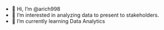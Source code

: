 - 👋 Hi, I’m @arich998
- 👀 I’m interested in analyzing data to present to stakeholders. 
- 🌱 I’m currently learning Data Analytics

<!---
arich998/arich998 is a ✨ special ✨ repository because its `README.md` (this file) appears on your GitHub profile.
You can click the Preview link to take a look at your changes.
--->
